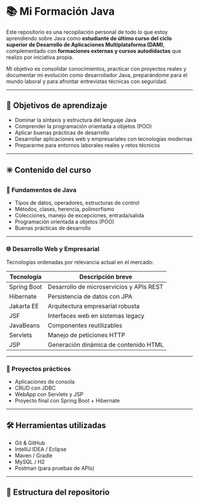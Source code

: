 # 📚 Mi Formación Java

Este repositorio es una recopilación personal de todo lo que estoy aprendiendo sobre Java como **estudiante de último curso del ciclo superior de Desarrollo de Aplicaciones Multiplataforma (DAM)**, complementado con **formaciones externas y cursos autodidactas** que realizo por iniciativa propia.

Mi objetivo es consolidar conocimientos, practicar con proyectos reales y documentar mi evolución como desarrollador Java, preparándome para el mundo laboral y para afrontar entrevistas técnicas con seguridad.

---

## 🚀 Objetivos de aprendizaje

- Dominar la sintaxis y estructura del lenguaje Java  
- Comprender la programación orientada a objetos (POO)  
- Aplicar buenas prácticas de desarrollo  
- Desarrollar aplicaciones web y empresariales con tecnologías modernas  
- Prepararme para entornos laborales reales y retos técnicos  

---

## ✳️ Contenido del curso

### 🧠 Fundamentos de Java

- Tipos de datos, operadores, estructuras de control  
- Métodos, clases, herencia, polimorfismo  
- Colecciones, manejo de excepciones, entrada/salida  
- Programación orientada a objetos (POO)  
- Buenas prácticas de desarrollo  

---

### 🌐 Desarrollo Web y Empresarial  
Tecnologías ordenadas por relevancia actual en el mercado:

| Tecnología     | Descripción breve                                 |
|----------------|---------------------------------------------------|
| Spring Boot    | Desarrollo de microservicios y APIs REST          |
| Hibernate      | Persistencia de datos con JPA                     |
| Jakarta EE     | Arquitectura empresarial robusta                  |
| JSF            | Interfaces web en sistemas legacy                 |
| JavaBeans      | Componentes reutilizables                         |
| Servlets       | Manejo de peticiones HTTP                         |
| JSP            | Generación dinámica de contenido HTML             |

---

### 🧪 Proyectos prácticos

- Aplicaciones de consola  
- CRUD con JDBC  
- WebApp con Servlets y JSP  
- Proyecto final con Spring Boot + Hibernate  

---

## 🛠️ Herramientas utilizadas

- Git & GitHub  
- IntelliJ IDEA / Eclipse  
- Maven / Gradle  
- MySQL / H2  
- Postman (para pruebas de APIs)  

---

## 📁 Estructura del repositorio
